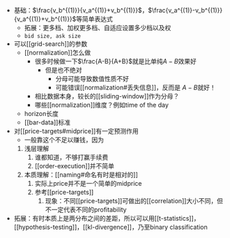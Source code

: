 - 基础：$\frac{v_b^{(1)}}{v_a^{(1)}+v_b^{(1)}}$，$\frac{v_a^{(1)}-v_b^{(1)}}{v_a^{(1)}+v_b^{(1)}}$等简单表达式
  - 拓展：更多档、加权更多档、自适应设置多少档以及权
  - `bid size, ask size`
- 可以[[grid-search]]的参数
  - [[normalization]]怎么做
    - 很多时候做一下$\frac{A-B}{A+B}$就是比单纯$A-B$效果好
      - 但是也不绝对
        - 分母可能导致数值性质不好
        - 可能错误[[normalization#丢失信息]]，反而是 $A-B$就好！
    - 相比数据本身，较长的[[sliding-window]]作为分母？
    - 哪些[[normalization]]维度？例如time of the day
  - horizon长度
  - [[bar-data]]标准
- 对[[price-targets#midprice]]有一定预测作用
  - 一般靠这个不足以赚钱，因为
  1. 浅层理解
     1. 谁都知道，不够打赢手续费
     2. [[order-execution]]并不简单
  2. 本质理解：[[naming#命名有时是相对的]]
     1. 实际上price并不是一个简单的midprice
     2. 参考[[price-targets]]
        1. 现象：不同[[price-targets]]可做出的[[correlation]]大小不同，但不一定代表不同的profitability
- 拓展：有时本质上是两分布之间的差距，所以可以用[[t-statistics]]，[[hypothesis-testing]]，[[kl-divergence]]，乃至binary classification